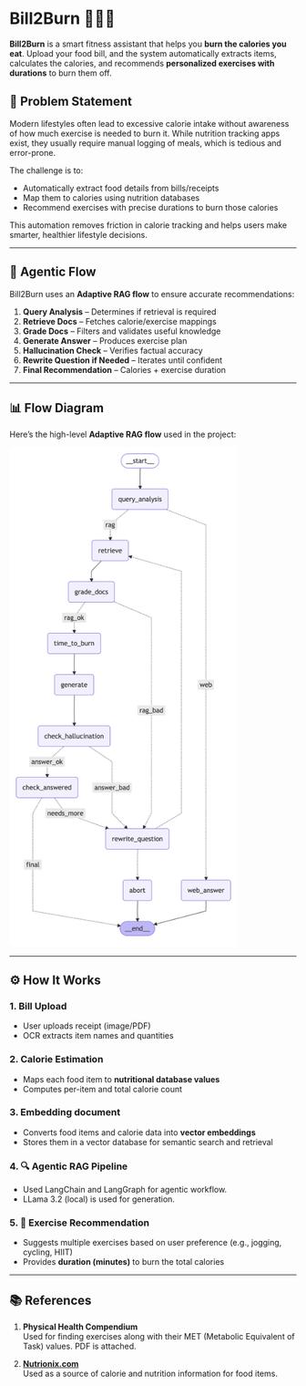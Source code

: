 # Bill2Burn 🧾🔥🏃

**Bill2Burn** is a smart fitness assistant that helps you **burn the calories you eat**. 
Upload your food bill, and the system automatically extracts items, calculates the calories, and recommends **personalized exercises with durations** to burn them off.

## 🧩 Problem Statement

Modern lifestyles often lead to excessive calorie intake without awareness of how much exercise is needed to burn it.
While nutrition tracking apps exist, they usually require manual logging of meals, which is tedious and error-prone.

The challenge is to:

- Automatically extract food details from bills/receipts
- Map them to calories using nutrition databases
- Recommend exercises with precise durations to burn those calories

This automation removes friction in calorie tracking and helps users make smarter, healthier lifestyle decisions.

---

## 🧠 Agentic Flow  

Bill2Burn uses an **Adaptive RAG flow** to ensure accurate recommendations:  

1. **Query Analysis** – Determines if retrieval is required  
2. **Retrieve Docs** – Fetches calorie/exercise mappings  
3. **Grade Docs** – Filters and validates useful knowledge  
4. **Generate Answer** – Produces exercise plan  
5. **Hallucination Check** – Verifies factual accuracy  
6. **Rewrite Question if Needed** – Iterates until confident  
7. **Final Recommendation** – Calories + exercise duration

---

## 📊 Flow Diagram  

Here’s the high-level **Adaptive RAG flow** used in the project:  

<img src="https://github.com/Ashutosh2613/bill2burn/blob/main/graph.png" alt="Agentic Flow" width="400"/>

---

## ⚙️ How It Works

### 1. Bill Upload
- User uploads receipt (image/PDF)  
- OCR extracts item names and quantities  

### 2. Calorie Estimation
- Maps each food item to **nutritional database values**  
- Computes per-item and total calorie count

### 3. Embedding document
- Converts food items and calorie data into **vector embeddings**  
- Stores them in a vector database for semantic search and retrieval  

### 4. 🔍 Agentic RAG Pipeline
- Used LangChain and LangGraph for agentic workflow.
- LLama 3.2 (local) is used for generation.

### 5. 🏃 Exercise Recommendation
- Suggests multiple exercises based on user preference (e.g., jogging, cycling, HIIT)  
- Provides **duration (minutes)** to burn the total calories

---

## 📚 References

1. **Physical Health Compendium**  
   Used for finding exercises along with their MET (Metabolic Equivalent of Task) values. PDF is attached.  

2. **[Nutrionix.com](https://www.nutritionix.com/)**  
   Used as a source of calorie and nutrition information for food items.
